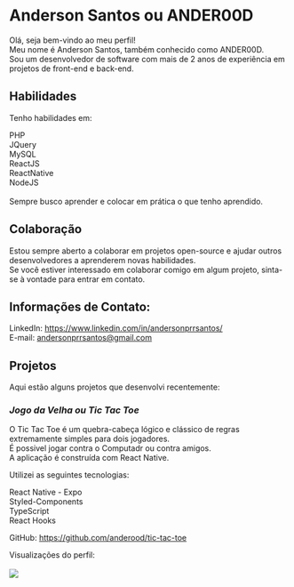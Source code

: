 # Anderson Santos ou ANDER00D
Olá, seja bem-vindo ao meu perfil! </br> 
Meu nome é Anderson Santos, também conhecido como ANDER00D. </br>
Sou um desenvolvedor de software com mais de 2 anos de experiência em projetos de front-end e back-end.

## Habilidades </br>

Tenho habilidades em:

PHP </br>
JQuery </br>
MySQL </br>
ReactJS </br>
ReactNative </br>
NodeJS </br>
</br>
Sempre busco aprender e colocar em prática o que tenho aprendido.

## Colaboração
Estou sempre aberto a colaborar em projetos open-source e ajudar outros desenvolvedores a aprenderem novas habilidades. </br>
Se você estiver interessado em colaborar comigo em algum projeto, sinta-se à vontade para entrar em contato.

## Informações de Contato:</br>
LinkedIn: https://www.linkedin.com/in/andersonprrsantos/</br>
E-mail: andersonprrsantos@gmail.com

## Projetos
Aqui estão alguns projetos que desenvolvi recentemente:

### *Jogo da Velha ou Tic Tac Toe* </br>
O Tic Tac Toe é um quebra-cabeça lógico e clássico de regras extremamente simples para dois jogadores. </br>
É possivel jogar contra o Computadr ou contra amigos.</br>
A aplicação é construída com React Native.</br>

Utilizei as seguintes tecnologias:</br>

React Native - Expo</br>
Styled-Components</br>
TypeScript</br>
React Hooks</br>

GitHub: https://github.com/anderood/tic-tac-toe </br>

Visualizações do perfil: </br></br>
![](https://komarev.com/ghpvc/?username=anderood)
